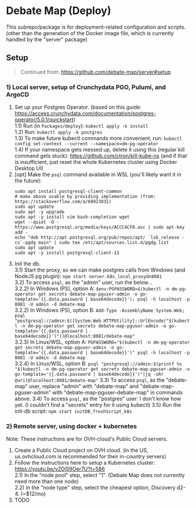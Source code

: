 # Debate Map (Deploy)

This subrepo/package is for deployment-related configuration and scripts. (other than the generation of the Docker image file, which is currently handled by the "server" package)

## Setup

> Continued from: https://github.com/debate-map/server#setup

### 1) Local server, setup of Crunchydata PGO, Pulumi, and ArgoCD

1) Set up your Postgres Operator. (based on this guide: https://access.crunchydata.com/documentation/postgres-operator/5.0.1/quickstart)  
1.1) Run (in `Packages/deploy`): `kubectl apply -k install`  
1.2) Run: `kubectl apply -k postgres`  
1.3) To make future kubectl commands more convenient, run: `kubectl config set-context --current --namespace=dm-pg-operator`  
1.4) If your namespace gets messed up, delete it using this (regular kill command gets stuck): https://github.com/ctron/kill-kube-ns (and if that is insufficient, just reset the whole Kubernetes cluster using Docker Desktop UI)
2) [opt] Make the `psql` command available in WSL (you'll likely want it in the future):
	```
	sudo apt install postgresql-client-common
	# make above usable by providing implementation (from: https://stackoverflow.com/a/60923031)
	sudo apt update
	sudo apt -y upgrade
	sudo apt -y install vim bash-completion wget
	wget --quiet -O - https://www.postgresql.org/media/keys/ACCC4CF8.asc | sudo apt-key add -
	echo "deb http://apt.postgresql.org/pub/repos/apt/ `lsb_release -cs`-pgdg main" | sudo tee /etc/apt/sources.list.d/pgdg.list
	sudo apt update
	sudo apt -y install postgresql-client-13
	```
3) Init the db.  
3.1) Start the proxy, so we can make postgres calls from Windows (and NodeJS pg plugin): `npm start server.k8s_local_proxyOn8081`    
3.2) To access `psql`, as the "admin" user, run the below...  
3.2.2) In Windows (PS), option A: `$env:PGPASSWORD=$(kubectl -n dm-pg-operator get secrets debate-map-pguser-admin -o go-template='{{.data.password | base64decode}}'); psql -h localhost -p 8081 -U admin -d debate-map`  
3.2.2) In Windows (PS), option B: `Add-Type -AssemblyName System.Web; psql "postgresql://admin:$([System.Web.HTTPUtility]::UrlEncode("$(kubectl -n dm-pg-operator get secrets debate-map-pguser-admin -o go-template='{{.data.password | base64decode}}')"))@localhost:8081/debate-map"`  
3.2.3) In Linux/WSL, option A: `PGPASSWORD="$(kubectl -n dm-pg-operator get secrets debate-map-pguser-admin -o go-template='{{.data.password | base64decode}}')" psql -h localhost -p 8081 -U admin -d debate-map`  
3.2.4) In Linux/WSL, option B: `psql "postgresql://admin:$(printf %s "$(kubectl -n dm-pg-operator get secrets debate-map-pguser-admin -o go-template='{{.data.password | base64decode}}')"|jq -sRr @uri)@localhost:8081/debate-map"`
3.3) To access `psql`, as the "debate-map" user, replace "admin" with "debate-map" and "debate-map-pguser-admin" with "debate-map-pguser-debate-map" in commands above.
3.4) To access `psql`, as the "postgres" user: I don't know how yet. (I couldn't find a "secrets" entry for it using kubectl)
3.5) Run the init-db script: `npm start initDB_freshScript_k8s`  

### 2) Remote server, using docker + kubernetes

Note: These instructions are for OVH-cloud's Public Cloud servers.

1) Create a Public Cloud project on OVH cloud. (in the US, us.ovhcloud.com is recommended for their in-country servers)
2) Follow the instructions here to setup a Kubernetes cluster: https://youtu.be/vZOj59Oer7U?t=586  
2.1) In the "node pool" step, select "1". (Debate Map does not currently need more than one node)  
2.2) In the "node type" step, select the cheapest option, Discovery d2-4. (~$12/mo)
3) TODO